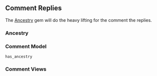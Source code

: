 ## Comment Replies
The [Ancestry](https://github.com/stefankroes/ancestry) gem will do the heavy lifting for the comment the replies.

### Ancestry

### Comment Model

	has_ancestry

### Comment Views